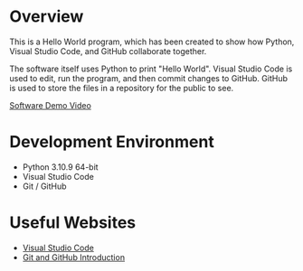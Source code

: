 # Overview

This is a Hello World program, which has been created to show how Python, Visual Studio Code, and GitHub collaborate together.

The software itself uses Python to print "Hello World". Visual Studio Code is used to edit, run the program, and then commit changes to GitHub. GitHub is used to store the files in a repository for the public to see.

[Software Demo Video](http://youtube.link.goes.here)

# Development Environment

* Python 3.10.9 64-bit
* Visual Studio Code
* Git / GitHub

# Useful Websites

* [Visual Studio Code](https://code.visualstudio.com/docs)
* [Git and GitHub Introduction](https://www.w3schools.com/git/git_intro.asp?remote=github)